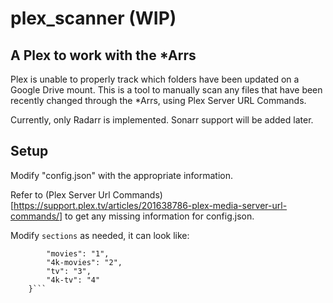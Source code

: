 # plex_scanner (WIP)

## A Plex to work with the *Arrs 

Plex is unable to properly track which folders have been updated on a Google Drive mount. This is a tool to manually scan any files that have been recently changed through the *Arrs, using Plex Server URL Commands.

Currently, only Radarr is implemented. Sonarr support will be added later.

## Setup

Modify "config.json" with the appropriate information. 

Refer to (Plex Server Url Commands)[https://support.plex.tv/articles/201638786-plex-media-server-url-commands/] to get any missing information for config.json.

Modify `sections` as needed, it can look like:

```    "sections":{
        "movies": "1",
        "4k-movies": "2",
        "tv": "3",
        "4k-tv": "4"
    }```
